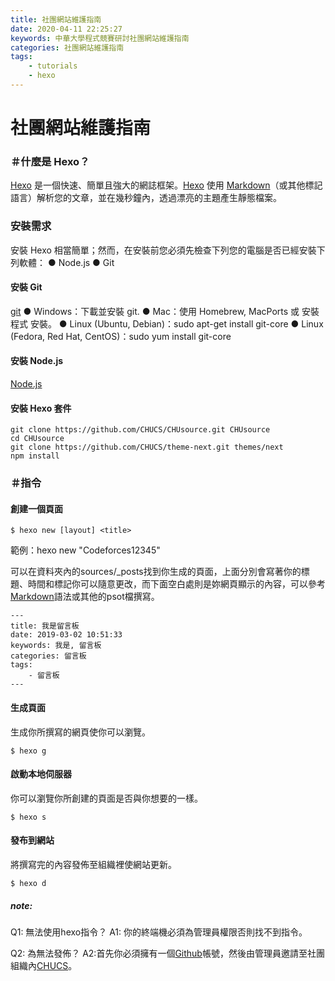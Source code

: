 ```yaml
---
title: 社團網站維護指南
date: 2020-04-11 22:25:27
keywords: 中華大學程式競賽研討社團網站維護指南
categories: 社團網站維護指南
tags:
    - tutorials
    - hexo
---
```

# 社團網站維護指南
### ＃什麼是 Hexo？
[Hexo](https://hexo.io/) 是一個快速、簡單且強大的網誌框架。[Hexo](https://hexo.io/) 使用 [Markdown](https://chucs.github.io/Markdown/4)（或其他標記語言）解析您的文章，並在幾秒鐘內，透過漂亮的主題產生靜態檔案。
<!-- more -->
### 安裝需求
安裝 Hexo 相當簡單；然而，在安裝前您必須先檢查下列您的電腦是否已經安裝下列軟體：
● Node.js
● Git

#### 安裝 Git
[git](https://git-scm.com/)
● Windows：下載並安裝 git.
● Mac：使用 Homebrew, MacPorts 或 安裝程式 安裝。
● Linux (Ubuntu, Debian)：sudo apt-get install git-core
● Linux (Fedora, Red Hat, CentOS)：sudo yum install git-core

#### 安裝 Node.js
[Node.js](https://nodejs.org/en/)

#### 安裝 Hexo 套件
```
git clone https://github.com/CHUCS/CHUsource.git CHUsource
cd CHUsource
git clone https://github.com/CHUCS/theme-next.git themes/next
npm install
```

### ＃指令

#### 創建一個頁面
```
$ hexo new [layout] <title>
```
範例：hexo new "Codeforces12345"

可以在資料夾內的sources/_posts找到你生成的頁面，上面分別會寫著你的標題、時間和標記你可以隨意更改，而下面空白處則是妳網頁顯示的內容，可以參考[Markdown](https://chucs.github.io/Markdown/4)語法或其他的psot檔撰寫。
```
---
title: 我是留言板
date: 2019-03-02 10:51:33
keywords: 我是, 留言板
categories: 留言板
tags:
    - 留言板
---
```

#### 生成頁面
生成你所撰寫的網頁使你可以瀏覽。
```
$ hexo g
```

#### 啟動本地伺服器
你可以瀏覽你所創建的頁面是否與你想要的一樣。
```
$ hexo s
```

#### 發布到網站
將撰寫完的內容發佈至組織裡使網站更新。
```
$ hexo d
```

##### note:
Q1: 無法使用hexo指令？
A1: 你的終端機必須為管理員權限否則找不到指令。

Q2: 為無法發佈？
A2:首先你必須擁有一個[Github](https://github.com/)帳號，然後由管理員邀請至社團組織內[CHUCS](https://github.com/CHUCS)。

